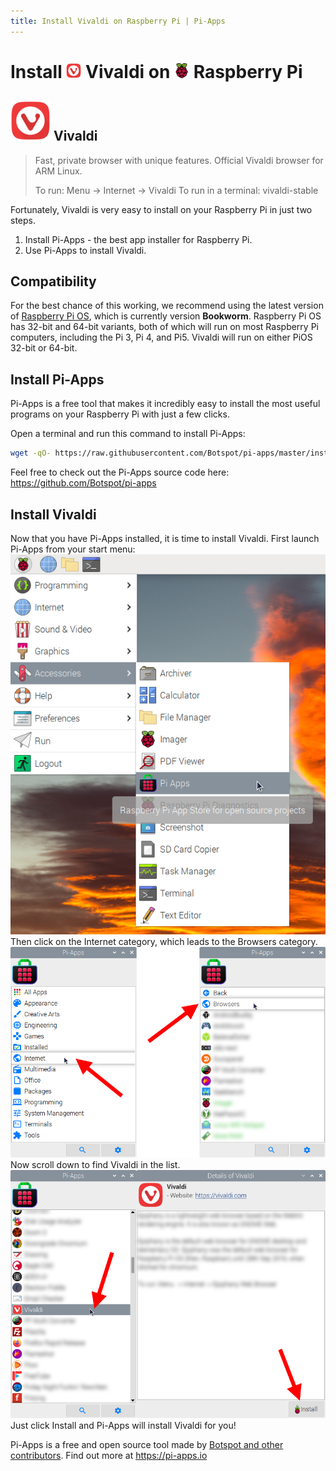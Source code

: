 ```yaml
---
title: Install Vivaldi on Raspberry Pi | Pi-Apps
---
```

<div class="simple-install-content content">

# Install <img src="/img/app-icons/Vivaldi/icon-64.png" height=24> Vivaldi on <img src=/img/other-icons/raspberrypi-icon.svg height=24> Raspberry Pi

## <img src="/img/app-icons/Vivaldi/icon-64.png"> Vivaldi
> Fast, private browser with unique features.
> Official Vivaldi browser for ARM Linux.
> 
> To run: Menu -> Internet -> Vivaldi
> To run in a terminal: vivaldi-stable

Fortunately, Vivaldi is very easy to install on your Raspberry Pi in just two steps.
1. Install Pi-Apps - the best app installer for Raspberry Pi.
2. Use Pi-Apps to install Vivaldi.
</div>
<div class="simple-install-content content">

## Compatibility
For the best chance of this working, we recommend using the latest version of [Raspberry Pi OS](https://www.raspberrypi.com/software/), which is currently version **Bookworm**.
Raspberry Pi OS has 32-bit and 64-bit variants, both of which will run on most Raspberry Pi computers, including the Pi 3, Pi 4, and Pi5.
Vivaldi will run on either PiOS 32-bit or 64-bit.
</div>
<div class="simple-install-content content">

## Install Pi-Apps

Pi-Apps is a free tool that makes it incredibly easy to install the most useful programs on your Raspberry Pi with just a few clicks.

Open a terminal and run this command to install Pi-Apps:
```bash
wget -qO- https://raw.githubusercontent.com/Botspot/pi-apps/master/install | bash
```
Feel free to check out the Pi-Apps source code here: https://github.com/Botspot/pi-apps
</div>
<div class="simple-install-content content">

## Install Vivaldi

Now that you have Pi-Apps installed, it is time to install Vivaldi.
First launch Pi-Apps from your start menu:
<img src="/img/start-menu.png">
Then click on the Internet category, which leads to the Browsers category.
<img src="/img/category-selections/Browsers.png">
Now scroll down to find Vivaldi in the list.
<img src="/img/app-icons/Vivaldi/app-selection.png">
Just click Install and Pi-Apps will install Vivaldi for you!
</div>
<div class="simple-install-content content">

Pi-Apps is a free and open source tool made by [Botspot and other contributors](/about/#contributors). Find out more at https://pi-apps.io
</div>
